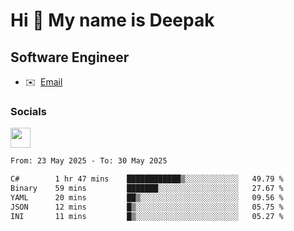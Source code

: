 Hi 👋 My name is Deepak
=======================

Software Engineer
-----------------
* ✉️  [Email](mailto:kumar.neu19@gmail.com)


### Socials

<p align="left"><a href="https://www.linkedin.com/in/deepak94kumar" target="_blank" rel="noreferrer"><img src="https://raw.githubusercontent.com/danielcranney/readme-generator/main/public/icons/socials/linkedin.svg" width="32" height="32" /></a></p>

<!--START_SECTION:waka-->

```txt
From: 23 May 2025 - To: 30 May 2025

C#        1 hr 47 mins    ████████████▒░░░░░░░░░░░░   49.79 %
Binary    59 mins         ███████░░░░░░░░░░░░░░░░░░   27.67 %
YAML      20 mins         ██▒░░░░░░░░░░░░░░░░░░░░░░   09.56 %
JSON      12 mins         █▒░░░░░░░░░░░░░░░░░░░░░░░   05.75 %
INI       11 mins         █▒░░░░░░░░░░░░░░░░░░░░░░░   05.27 %
```

<!--END_SECTION:waka-->
